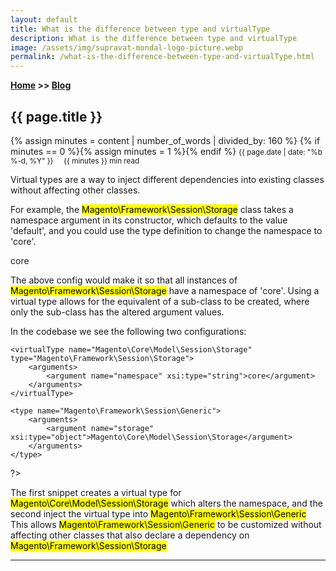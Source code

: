 ```yaml
---
layout: default
title: What is the difference between type and virtualType
description: What is the difference between type and virtualType
image: /assets/img/supravat-mondal-logo-picture.webp
permalink: /what-is-the-difference-between-type-and-virtualType.html
---
```

**[Home](https://supravatm.github.io/) >> [Blog](/blogs.html)**

##  {{ page.title }}
{% assign minutes = content | number_of_words | divided_by: 160 %}
{% if minutes == 0 %}{% assign minutes = 1 %}{% endif %}
<small>
    <i class="fa-regular fa-calendar"></i> {{ page.date | date: "%b %-d, %Y" }}  &nbsp; &nbsp;
    <i class="fa-regular fa-clock"></i> {{ minutes }} min read
</small>

<p class='blog-text-font-property'>Virtual types are a way to inject different dependencies into existing classes without affecting other classes.
</p>
<p class='blog-text-font-property'>
For example, the <mark>Magento\Framework\Session\Storage</mark> class takes a namespace argument in its constructor, which defaults to the value 'default', and you could use the type definition to change the namespace to 'core'.
</p>

<type name="Magento\Framework\Session\Storage">
    <arguments>
        <argument name="namespace" xsi:type="string">core</argument>
    </arguments>
</type>

<p class='blog-text-font-property'>
The above config would make it so that all instances of <mark>Magento\Framework\Session\Storage</mark> have a namespace of 'core'.  Using a virtual type allows for the equivalent of a sub-class to be created, where only the sub-class has the altered argument values.
</p>


<p class='blog-text-font-property'>
In the codebase we see the following two configurations:
</p>
<?php

    <virtualType name="Magento\Core\Model\Session\Storage" type="Magento\Framework\Session\Storage">
        <arguments>
            <argument name="namespace" xsi:type="string">core</argument>
        </arguments>
    </virtualType>

    <type name="Magento\Framework\Session\Generic">
        <arguments>
            <argument name="storage" xsi:type="object">Magento\Core\Model\Session\Storage</argument>
        </arguments>
    </type>
    
?>
<p class='blog-text-font-property'>
The first snippet creates a virtual type for <mark>Magento\Core\Model\Session\Storage</mark> which alters the namespace, and the second inject the virtual type into <mark>Magento\Framework\Session\Generic</mark>  This allows <mark>Magento\Framework\Session\Generic</mark> to be customized without affecting other classes that also declare a dependency on <mark>Magento\Framework\Session\Storage</mark>
</p>

_________________

